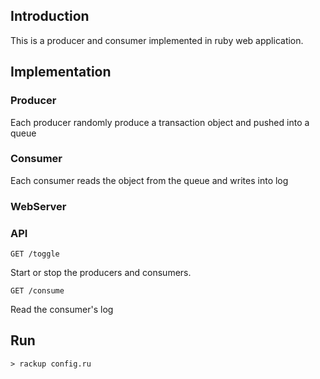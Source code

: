 ## Introduction
This is a producer and consumer implemented in ruby web application.

## Implementation

### Producer
Each producer randomly produce a transaction object and pushed into a queue

### Consumer
Each consumer reads the object from the queue and writes into log 


### WebServer

### API
`GET /toggle`

Start or stop the producers and consumers.

`GET /consume`

Read the consumer's log 

## Run
`> rackup config.ru`
